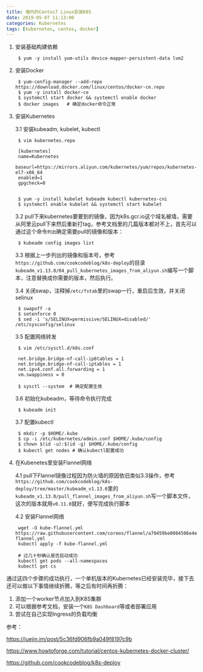 ```yaml
---
title: 墙内的Centos7 Linux安装K8S
date: 2019-05-07 11:13:00 
categories: Kubernetes
tags: [kubernetes, centos, docker]
---
```

1. 安装基础构建依赖

        $ yum -y install yum-utils device-mapper-persistent-data lvm2

2. 安装Docker

        $ yum-config-manager --add-repo https://download.docker.com/linux/centos/docker-ce.repo
        $ yum -y install docker-ce
        $ systemctl start docker && systemctl enable docker 
        $ docker images   # 确定docker命令正常

3. 安装Kubernetes

    3.1 安装kubeadm, kubelet, kubectl

        $ vim kubernetes.repo

        [kubernetes]
        name=Kubernetes
        baseurl=https://mirrors.aliyun.com/kubernetes/yum/repos/kubernetes-el7-x86_64
        enabled=1
        gpgcheck=0
    

        $ yum -y install kubelet kubeadm kubectl kubernetes-cni
        $ systemctl enable kubelet && systemctl start kubelet

    3.2 pull下来kubernetes要要到的镜像，因为k8s.gcr.io这个域名被墙，需要从阿里云pull下来然后重新打tag，参考文档里的几篇版本都对不上，首先可以通过这个命令`列出`确定需要pull的镜像和版本：

        $ kubeadm config images list

    3.3 根据上一步列出的镜像和版本号，参考`https://github.com/cookcodeblog/k8s-deploy`的目录`kubeadm_v1.13.0/04_pull_kubernetes_images_from_aliyun.sh`编写一个脚本，注意替换成你需要的版本，然后执行。

    3.4 关闭swap，注释掉`/etc/fstab`里的swap一行，重启后生效，并关闭selinux

        $ swapoff -a
        $ setenforce 0
        $ sed -i 's/SELINUX=permissive/SELINUX=disabled/' /etc/sysconfig/selinux

    3.5 配置网络转发

        $ vim /etc/sysctl.d/k8s.conf

        net.bridge.bridge-nf-call-ip6tables = 1
        net.bridge.bridge-nf-call-iptables = 1
        net.ipv4.conf.all.forwarding = 1
        vm.swappiness = 0

        $ sysctl --system  # 确定配置生效

    3.6 初始化kubeadm，等待命令执行完成

        $ kubeadm init

    3.7 配置kubectl

        $ mkdir -p $HOME/.kube
        $ cp -i /etc/kubernetes/admin.conf $HOME/.kube/config
        $ chown $(id -u):$(id -g) $HOME/.kube/config
        $ kubectl get nodes # 确认kubectl配置成功

4. 在Kubenetes里安装Flannel网络

    4.1 pull下Flannel镜像过程因为防火墙的原因依旧类似3.3操作，参考`https://github.com/cookcodeblog/k8s-deploy/tree/master/kubeadm_v1.13.0`里的`kubeadm_v1.13.0/pull_flannel_images_from_aliyun.sh`写一个脚本文件，这次的版本就用`v0.11.0`就好，便写完成执行脚本

    4.2 安装Flannel网络

        wget -O kube-flannel.yml https://raw.githubusercontent.com/coreos/flannel/a70459be0084506e4ec919aa1c114638878db11b/Documentation/kube-flannel.yml
        kubectl apply -f kube-flannel.yml
        
        # 过几十秒确认是否启动成功
        kubectl get pods --all-namespaces
        kubectl get cs

通过这四个步骤的成功执行，一个单机版本的Kubernetes已经安装完毕，接下去还可以做以下事情继续折腾，等之后有时间再折腾：
1. 添加一个worker节点加入到K8S集群
2. 可以根据参考文档，安装一个`K8S Dashboard`等或者部署应用
3. 尝试在自己实现Ingress的负载均衡


参考：

https://juejin.im/post/5c36fd906fb9a049f8197c9b

https://www.howtoforge.com/tutorial/centos-kubernetes-docker-cluster/

https://github.com/cookcodeblog/k8s-deploy